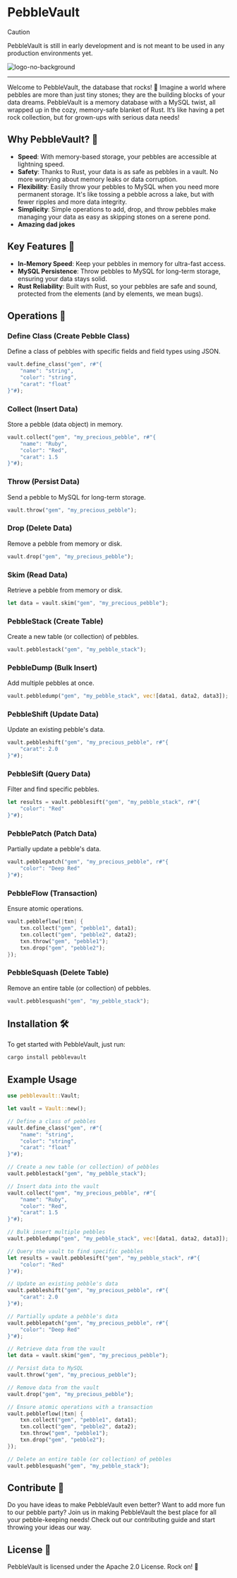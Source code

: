 # PebbleVault

> [!CAUTION]
> PebbleVault is still in early development and is not meant to be used in any production environments yet.

![logo-no-background](https://github.com/Stars-Beyond/PebbleVault/assets/34868944/927902b2-1579-4e3a-9c92-93a0f9e47e3e)

---
Welcome to PebbleVault, the database that rocks! 🚀 Imagine a world where pebbles are more than just tiny stones; they are the building blocks of your data dreams. PebbleVault is a memory database with a MySQL twist, all wrapped up in the cozy, memory-safe blanket of Rust. It’s like having a pet rock collection, but for grown-ups with serious data needs!

## Why PebbleVault? 🌟
- **Speed**: With memory-based storage, your pebbles are accessible at lightning speed.
- **Safety**: Thanks to Rust, your data is as safe as pebbles in a vault. No more worrying about memory leaks or data corruption.
- **Flexibility**: Easily throw your pebbles to MySQL when you need more permanent storage. It's like tossing a pebble across a lake, but with fewer ripples and more data integrity.
- **Simplicity**: Simple operations to add, drop, and throw pebbles make managing your data as easy as skipping stones on a serene pond.
- **Amazing dad jokes**

## Key Features 🎉
- **In-Memory Speed**: Keep your pebbles in memory for ultra-fast access.
- **MySQL Persistence**: Throw pebbles to MySQL for long-term storage, ensuring your data stays solid.
- **Rust Reliability**: Built with Rust, so your pebbles are safe and sound, protected from the elements (and by elements, we mean bugs).

## Operations 🔧

### Define Class (Create Pebble Class)
Define a class of pebbles with specific fields and field types using JSON.

```rs
vault.define_class("gem", r#"{
    "name": "string",
    "color": "string",
    "carat": "float"
}"#);
```

### Collect (Insert Data)
Store a pebble (data object) in memory.

```rs
vault.collect("gem", "my_precious_pebble", r#"{
    "name": "Ruby",
    "color": "Red",
    "carat": 1.5
}"#);
```

### Throw (Persist Data)
Send a pebble to MySQL for long-term storage.

```rs
vault.throw("gem", "my_precious_pebble");
```

### Drop (Delete Data)
Remove a pebble from memory or disk.

```rs
vault.drop("gem", "my_precious_pebble");
```

### Skim (Read Data)
Retrieve a pebble from memory or disk.

```rs
let data = vault.skim("gem", "my_precious_pebble");
```

### PebbleStack (Create Table)
Create a new table (or collection) of pebbles.

```rs
vault.pebblestack("gem", "my_pebble_stack");
```

### PebbleDump (Bulk Insert)
Add multiple pebbles at once.

```rs
vault.pebbledump("gem", "my_pebble_stack", vec![data1, data2, data3]);
```

### PebbleShift (Update Data)
Update an existing pebble's data.

```rs
vault.pebbleshift("gem", "my_precious_pebble", r#"{
    "carat": 2.0
}"#);
```

### PebbleSift (Query Data)
Filter and find specific pebbles.

```rs
let results = vault.pebblesift("gem", "my_pebble_stack", r#"{
    "color": "Red"
}"#);
```

### PebblePatch (Patch Data)
Partially update a pebble's data.

```rs
vault.pebblepatch("gem", "my_precious_pebble", r#"{
    "color": "Deep Red"
}"#);
```

### PebbleFlow (Transaction)
Ensure atomic operations.

```rs
vault.pebbleflow(|txn| {
    txn.collect("gem", "pebble1", data1);
    txn.collect("gem", "pebble2", data2);
    txn.throw("gem", "pebble1");
    txn.drop("gem", "pebble2");
});
```

### PebbleSquash (Delete Table)
Remove an entire table (or collection) of pebbles.

```rs
vault.pebblesquash("gem", "my_pebble_stack");
```

## Installation 🛠️
To get started with PebbleVault, just run:
```sh
cargo install pebblevault
```

## Example Usage

```rs
use pebblevault::Vault;

let vault = Vault::new();

// Define a class of pebbles
vault.define_class("gem", r#"{
    "name": "string",
    "color": "string",
    "carat": "float"
}"#);

// Create a new table (or collection) of pebbles
vault.pebblestack("gem", "my_pebble_stack");

// Insert data into the vault
vault.collect("gem", "my_precious_pebble", r#"{
    "name": "Ruby",
    "color": "Red",
    "carat": 1.5
}"#);

// Bulk insert multiple pebbles
vault.pebbledump("gem", "my_pebble_stack", vec![data1, data2, data3]);

// Query the vault to find specific pebbles
let results = vault.pebblesift("gem", "my_pebble_stack", r#"{
    "color": "Red"
}"#);

// Update an existing pebble's data
vault.pebbleshift("gem", "my_precious_pebble", r#"{
    "carat": 2.0
}"#);

// Partially update a pebble's data
vault.pebblepatch("gem", "my_precious_pebble", r#"{
    "color": "Deep Red"
}"#);

// Retrieve data from the vault
let data = vault.skim("gem", "my_precious_pebble");

// Persist data to MySQL
vault.throw("gem", "my_precious_pebble");

// Remove data from the vault
vault.drop("gem", "my_precious_pebble");

// Ensure atomic operations with a transaction
vault.pebbleflow(|txn| {
    txn.collect("gem", "pebble1", data1);
    txn.collect("gem", "pebble2", data2);
    txn.throw("gem", "pebble1");
    txn.drop("gem", "pebble2");
});

// Delete an entire table (or collection) of pebbles
vault.pebblesquash("gem", "my_pebble_stack");
```

## Contribute 🤝
Do you have ideas to make PebbleVault even better? Want to add more fun to our pebble party? Join us in making PebbleVault the best place for all your pebble-keeping needs! Check out our contributing guide and start throwing your ideas our way.

## License 📜
PebbleVault is licensed under the Apache 2.0 License. Rock on! 🤘
